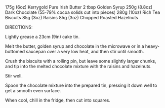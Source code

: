 175g (6oz) Kerrygold Pure Irish Butter
2 tbsp Golden Syrup
250g (8.8oz) Dark Chocolate (55-79% cocoa solids cut into pieces)
280g (10oz) Rich Tea Biscuits
85g (3oz) Raisins
85g (3oz) Chopped Roasted Hazelnuts


DIRECTIONS:

Lightly grease a 23cm (9in) cake tin.

Melt the butter, golden syrup and chocolate in the microwave or in a heavy-bottomed saucepan over a very low heat, and then stir until smooth.

Crush the biscuits with a rolling pin, but leave some slightly larger chunks, and tip into the melted chocolate mixture with the raisins and hazelnuts.

Stir well.

Spoon the chocolate mixture into the prepared tin, pressing it down well to get a smooth even surface.

When cool, chill in the fridge, then cut into squares.
